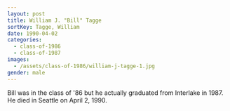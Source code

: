 ```yaml
---
layout: post
title: William J. "Bill" Tagge
sortKey: Tagge, William
date: 1990-04-02
categories:
  - class-of-1986
  - class-of-1987
images:
  - /assets/class-of-1986/william-j-tagge-1.jpg
gender: male
---
```


Bill was in the class of '86 but he actually graduated from Interlake in 1987. He died in Seattle on April 2, 1990.
